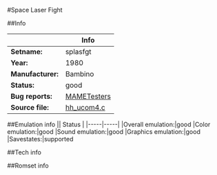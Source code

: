 #Space Laser Fight

##Info

||Info|
|-----|-----|
|**Setname:**|splasfgt
|**Year:**|1980
|**Manufacturer:**|Bambino
|**Status:**|good
|**Bug reports:**|[MAMETesters](http://mametesters.org/view_all_set.php?type=1&temporary=y&search=hh_ucom4.c)
|**Source file:**|[hh_ucom4.c](https://github.com/mamedev/mame/blob/master/src/mess/drivers/hh_ucom4.c)

##Emulation info
|| Status |
|-----|-----|
|Overall emulation:|good
|Color emulation:|good
|Sound emulation:|good
|Graphics emulation:|good
|Savestates:|supported

##Tech info

##Romset info

<!--- START OF EDITED COMMENT DO NOT TOUCH TEXT ABOVE-->
